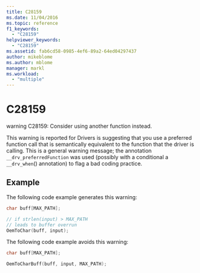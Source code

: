 ```yaml
---
title: C28159
ms.date: 11/04/2016
ms.topic: reference
f1_keywords:
  - "C28159"
helpviewer_keywords:
  - "C28159"
ms.assetid: fab6cd58-0985-4ef6-89a2-64ed04297437
author: mikeblome
ms.author: mblome
manager: markl
ms.workload:
  - "multiple"
---
```

# C28159
warning C28159: Consider using another function instead.

 This warning is reported for Drivers is suggesting that you use a preferred function call that is semantically equivalent to the function that the driver is calling. This is a general warning message; the annotation `__drv_preferredFunction` was used (possibly with a conditional a `__drv_when`() annotation) to flag a bad coding practice.

## Example
 The following code example generates this warning:

```cpp
char buff[MAX_PATH];

// if strlen(input) > MAX_PATH
// leads to buffer overrun
OemToChar(buff, input);
```

 The following code example avoids this warning:

```cpp
char buff[MAX_PATH];

OemToCharBuff(buff, input, MAX_PATH);
```
